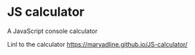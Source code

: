 # JS calculator
 A JavaScript console calculator

Linl to the calculator https://maryadline.github.io/JS-calculator/
